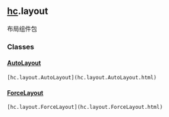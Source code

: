 
[hc](hc.html).layout
--------------------

布局组件包

### Classes

#### [AutoLayout](hc.layout.AutoLayout.html)

`[hc.layout.AutoLayout](hc.layout.AutoLayout.html)`

#### [ForceLayout](hc.layout.ForceLayout.html)

`[hc.layout.ForceLayout](hc.layout.ForceLayout.html)`
